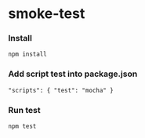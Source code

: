 # smoke-test

### Install
``
npm install
``

### Add script test into package.json
``
"scripts": {
    "test": "mocha"
  }
``

### Run test
``
npm test
``